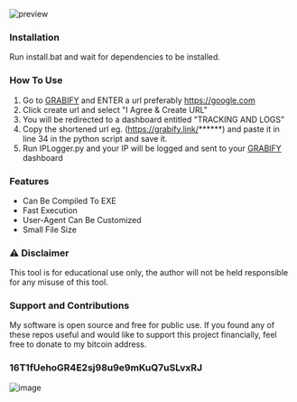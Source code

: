 ![preview](https://user-images.githubusercontent.com/96607632/181107703-a3bc1a67-4219-4e5f-b685-cf2c541bbd5f.png)

### Installation
Run install.bat and wait for dependencies to be installed.

### How To Use


1. Go to [GRABIFY](https://grabify.link) and ENTER a url preferably https://google.com
2. Click create url and select "I Agree & Create URL"
3. You will be redirected to a dashboard entitled "TRACKING AND LOGS"
4. Copy the shortened url eg. (https://grabify.link/******) and paste it in line 34 in the python script and save it.
5. Run IPLogger.py and your IP will be logged and sent to your [GRABIFY](https://grabify.link) dashboard 


### Features

- Can Be Compiled To EXE
- Fast Execution
- User-Agent Can Be Customized
- Small File Size

### ⚠️ Disclaimer 

This tool is for educational use only, the author will not be held responsible for any misuse of this tool.

### Support and Contributions
My software is open source and free for public use. 
If you found any of these repos useful and would like to support this project financially, 
feel free to donate to my bitcoin address.

### 16T1fUehoGR4E2sj98u9e9mKuQ7uSLvxRJ
![image](https://user-images.githubusercontent.com/96607632/173610346-a08309b7-7ce5-4be8-88f2-d79cb6e9c3bf.png)
